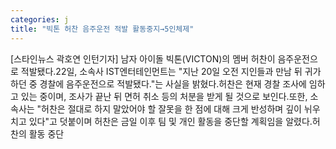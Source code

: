 ```yaml
---
categories: j
title: "빅톤 허찬 음주운전 적발 활동중지→5인체제"
---
```

[스타인뉴스 곽호연 인턴기자] 남자 아이돌 빅톤(VICTON)의 멤버 허찬이 음주운전으로 적발됐다.22일, 소속사 IST엔터테인먼트는 "지난 20일 오전 지인들과 만남 뒤 귀가하던 중 경찰에 음주운전으로 적발됐다."는 사실을 밝혔다.허찬은 현재 경찰 조사에 임하고 있는 중이며, 조사가 끝난 뒤 면허 취소 등의 처분을 받게 될 것으로 보인다.또한, 소속사는 "허찬은 절대로 하지 말았어야 할 잘못을 한 점에 대해 크게 반성하며 깊이 뉘우치고 있다"고 덧붙이며 허찬은 금일 이후 팀 및 개인 활동을 중단할 계획임을 알렸다.허찬의 활동 중단